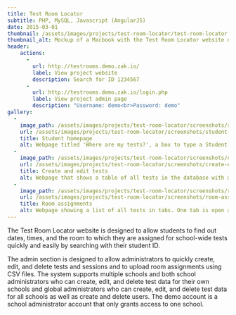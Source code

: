 ```yaml
---
title: Test Room Locator
subtitle: PHP, MySQL, Javascript (AngularJS)
date: 2015-03-01
thumbnail: /assets/images/projects/test-room-locator/test-room-locator.jpg
thumbnail_alt: Mockup of a Macbook with the Test Room Locator website displayed
header:
    actions:
      -
        url: http://testrooms.demo.zak.io/
        label: View project website
        description: Search for ID 1234567
      -
        url: http://testrooms.demo.zak.io/login.php
        label: View project admin page
        description: "Username: demo<br>Password: demo"
gallery:
  -
    image_path: /assets/images/projects/test-room-locator/screenshots/student-home.png
    url: /assets/images/projects/test-room-locator/screenshots/student-home.png
    title: Student homepage
    alt: Webpage titled 'Where are my tests?', a box to type a Student ID, and a table that displays each test, its session dates, and room numbers.
  -
    image_path: /assets/images/projects/test-room-locator/screenshots/create-edit-tests.png
    url: /assets/images/projects/test-room-locator/screenshots/create-edit-tests.png
    title: Create and edit tests
    alt: Webpage that shows a table of all tests in the database with administrative information and options such as editing, deleting, and adding tests
  -
    image_path: /assets/images/projects/test-room-locator/screenshots/room-assignments.png
    url: /assets/images/projects/test-room-locator/screenshots/room-assignments.png
    title: Room assignments
    alt: Webpage showing a list of all tests in tabs. One tab is open and shows a list of rooms assigned to that test. 
---
```


The Test Room Locator website is designed to allow students to find out dates, times, and the room to which they are assigned for school-wide tests quickly and easily by searching with their student ID.

The admin section is designed to allow administrators to quickly create, edit, and delete tests and sessions and to upload room assignments using CSV files. The system supports multiple schools and both school administrators who can create, edit, and delete test data for their own schools and global administrators who can create, edit, and delete test data for all schools as well as create and delete users. The demo account is a school administrator account that only grants access to one school.

